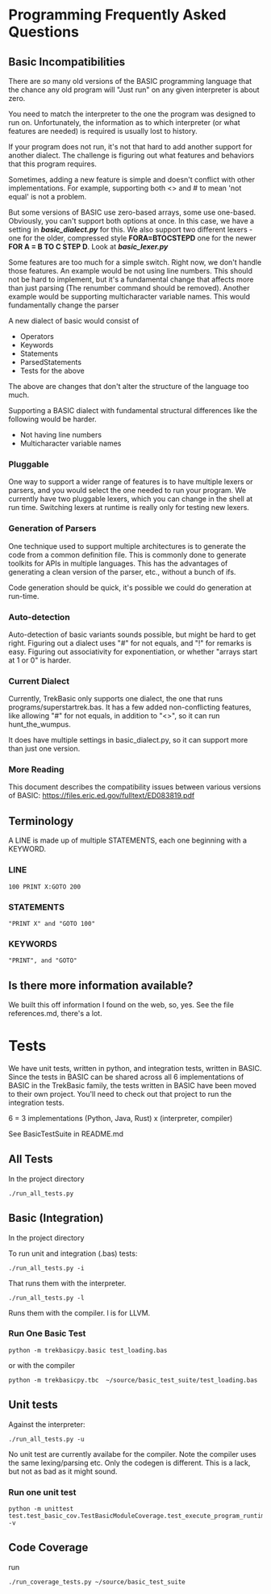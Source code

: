 # Programming Frequently Asked Questions

## Basic Incompatibilities

There are *so* many old versions of the BASIC programming language that the chance any old program will 
"Just run" on any given interpreter is about zero. 

You need to match the interpreter to the one the program was designed to run on. Unfortunately, the information
as to which interpreter (or what features are needed) is required is usually lost to history. 

If your program does not run, it's not that hard to add another support for another dialect. 
The challenge is figuring out what features and behaviors that this program requires. 
       
Sometimes, adding a new feature is simple and doesn't conflict with other implementations. For example, supporting both
<> and # to mean 'not equal' is not a problem.

But some versions of BASIC use zero-based arrays, some use one-based. Obviously, you can't support
both options at once. In this case, we have a setting in ***basic_dialect.py*** for this. We also support two 
different lexers - one for the older, compressed style **FORA=BTOCSTEPD** one for the newer **FOR A = B TO C STEP D**.
Look at ***basic_lexer.py***

Some features are too much for a simple switch. Right now, we don't handle those features. An example would be not 
using line numbers. This should not be hard to implement, but it's a fundamental change that affects more than
just parsing (The renumber command should be removed). Another example would be supporting multicharacter variable 
names. This would fundamentally change the parser


A new dialect of basic would consist of

* Operators
* Keywords
* Statements
* ParsedStatements
* Tests for the above

The above are changes that don't alter the structure
of the language too much. 

Supporting a BASIC dialect with fundamental structural
differences like the following would be harder.

* Not having line numbers
* Multicharacter variable names


### Pluggable
One way to support a wider range of features is to have multiple lexers or parsers, 
and you would select the one needed to run your program. We currently have two pluggable lexers, which
you can change in the shell at run time. Switching lexers at runtime is really only for testing new lexers.
 
### Generation of Parsers
One technique used to support multiple architectures is to generate the code from a common definition file. This 
is commonly done to generate toolkits for APIs in multiple languages. This has the advantages of generating a clean 
version of the parser, etc., without a bunch of ifs. 

Code generation should be quick, it's possible we could do generation at run-time.

### Auto-detection
Auto-detection of basic variants sounds possible, but might be hard to get right. Figuring out a dialect uses
"#" for not equals, and "!" for remarks is easy. Figuring out associativity for exponentiation, or whether 
"arrays start at 1 or 0" is harder.

### Current Dialect
Currently, TrekBasic only supports one dialect, the one that runs 
programs/superstartrek.bas. It has a few added non-conflicting features, like allowing
"#" for not equals, in addition to "<>", so it can run hunt_the_wumpus.

It does have multiple settings in basic_dialect.py, so it can support more than just one version.
 
### More Reading
This document describes the compatibility issues between various versions of BASIC: 
 https://files.eric.ed.gov/fulltext/ED083819.pdf


## Terminology
A LINE is made up of multiple STATEMENTS, each one beginning with a KEYWORD.

### LINE
    100 PRINT X:GOTO 200
### STATEMENTS
    "PRINT X" and "GOTO 100"
### KEYWORDS
    "PRINT", and "GOTO"


## Is there more information available?
We built this off information I found on the web, so, yes.
See the file references.md, there's a lot.


# Tests

We have unit tests, written in python, and integration tests, written in BASIC. Since the tests in BASIC 
can be shared across all 6 implementations of BASIC in the TrekBasic family, the tests written in BASIC
have been moved to their own project. You'll need to check out that project to run the integration tests.

6 = 3 implementations (Python, Java, Rust) x (interpreter, compiler)

See BasicTestSuite in README.md

## All Tests
In the project directory

```./run_all_tests.py```

## Basic (Integration)
In the project directory

To run unit and integration (.bas) tests:

```./run_all_tests.py -i```

That runs them with the interpreter.

```./run_all_tests.py -l```

Runs them with the compiler. l is for LLVM.

### Run One Basic Test

```
python -m trekbasicpy.basic test_loading.bas
```
or with the compiler
```
python -m trekbasicpy.tbc  ~/source/basic_test_suite/test_loading.bas
```

## Unit tests
Against the interpreter:

```./run_all_tests.py -u```

No unit test are currently availabe for the compiler. Note the compiler
uses the same lexing/parsing etc. Only the codegen is different. 
This is a lack, but not as bad as it might sound.

### Run one unit test

```
python -m unittest test.test_basic_cov.TestBasicModuleCoverage.test_execute_program_runtime_error -v
```

## Code Coverage

run
```
./run_coverage_tests.py ~/source/basic_test_suite
```